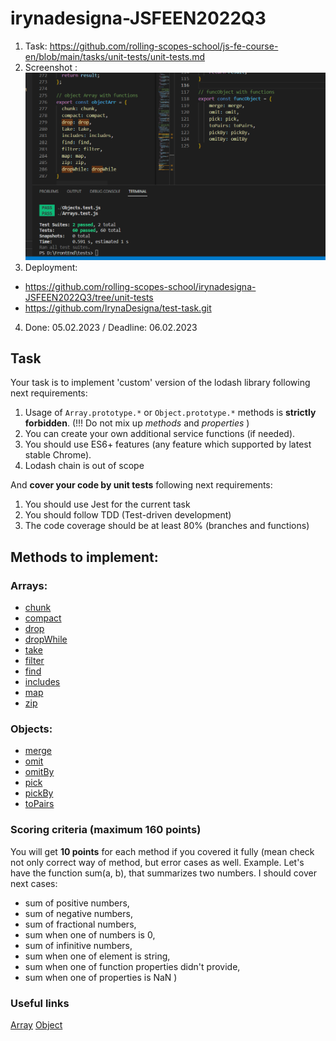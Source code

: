 # irynadesigna-JSFEEN2022Q3

1. Task: https://github.com/rolling-scopes-school/js-fe-course-en/blob/main/tasks/unit-tests/unit-tests.md
2. Screenshot :
![](preview.png)
3. Deployment: 
- https://github.com/rolling-scopes-school/irynadesigna-JSFEEN2022Q3/tree/unit-tests
- https://github.com/IrynaDesigna/test-task.git
4. Done: 05.02.2023 / Deadline: 06.02.2023

## Task
Your task is to implement 'custom' version of the lodash library following next requirements:
1. Usage of `Array.prototype.*` or `Object.prototype.*` methods is **strictly forbidden**. (!!! Do not mix up *methods* and *properties* )
2. You can create your own additional service functions (if needed).
3. You should use ES6+ features (any feature which supported by latest stable Chrome).
4. Lodash chain is out of scope

And **cover your code by unit tests** following next requirements:
1. You should use Jest for the current task
2. You should follow TDD (Test-driven development)
3. The code coverage should be at least 80% (branches and functions)

## Methods to implement:
### Arrays:
* [chunk](https://lodash.com/docs/4.17.11#chunk)
* [compact](https://lodash.com/docs/4.17.11#compact)
* [drop](https://lodash.com/docs/4.17.11#drop)
* [dropWhile](https://lodash.com/docs/4.17.11#dropWhile)
* [take](https://lodash.com/docs/4.17.11#take)
* [filter](https://lodash.com/docs/4.17.11#filter)
* [find](https://lodash.com/docs/4.17.11#find)
* [includes](https://lodash.com/docs/4.17.11#includes)
* [map](https://lodash.com/docs/4.17.11#map)
* [zip](https://lodash.com/docs/4.17.11#zip)

### Objects:
* [merge](https://lodash.com/docs/4.17.11#merge)
* [omit](https://lodash.com/docs/4.17.11#omit)
* [omitBy](https://lodash.com/docs/4.17.11#omitBy)
* [pick](https://lodash.com/docs/4.17.11#pick)
* [pickBy](https://lodash.com/docs/4.17.11#pickBy)
* [toPairs](https://lodash.com/docs/4.17.11#toPairs)

### Scoring criteria (maximum 160 points)
You will get **10 points** for each method if you covered it fully (mean check not only correct way of method, but error cases as well. 
Example. Let's have the function sum(a, b), that summarizes two numbers. 
I should cover next cases: 
 * sum of positive numbers, 
 * sum of negative numbers, 
 * sum of fractional numbers, 
 * sum when one of numbers is 0, 
 * sum of infinitive numbers, 
 * sum when one of element is string, 
 * sum when one of function properties didn't provide, 
 * sum when one of properties is NaN
)

### Useful links
[Array](https://developer.mozilla.org/en-US/docs/Web/JavaScript/Reference/Global_Objects/Array)
[Object](https://developer.mozilla.org/en-US/docs/Web/JavaScript/Reference/Global_Objects/Object)
